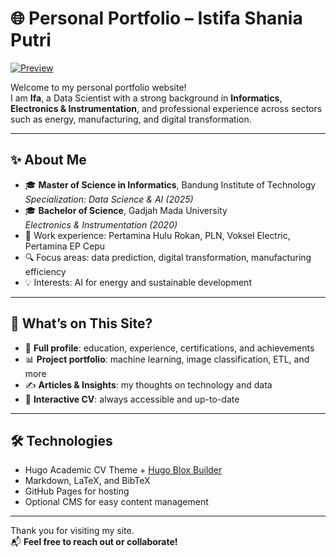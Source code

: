 # 🌐 Personal Portfolio – Istifa Shania Putri

[![Preview](.github/preview.png)](https://istifashania.github.io/shaniaa.github.io/)

Welcome to my personal portfolio website!  
I am **Ifa**, a Data Scientist with a strong background in **Informatics**, **Electronics & Instrumentation**, and professional experience across sectors such as energy, manufacturing, and digital transformation.

---

## ✨ About Me

- 🎓 **Master of Science in Informatics**, Bandung Institute of Technology  
  *Specialization: Data Science & AI (2025)*  
- 🎓 **Bachelor of Science**, Gadjah Mada University  
  *Electronics & Instrumentation (2020)*  
- 💼 Work experience: Pertamina Hulu Rokan, PLN, Voksel Electric, Pertamina EP Cepu  
- 🔍 Focus areas: data prediction, digital transformation, manufacturing efficiency  
- 💡 Interests: AI for energy and sustainable development

---

## 💼 What’s on This Site?

- 📌 **Full profile**: education, experience, certifications, and achievements  
- 📊 **Project portfolio**: machine learning, image classification, ETL, and more  
- ✍️ **Articles & Insights**: my thoughts on technology and data  
- 📄 **Interactive CV**: always accessible and up-to-date

---

## 🛠️ Technologies

- Hugo Academic CV Theme + [Hugo Blox Builder](https://hugoblox.com)  
- Markdown, LaTeX, and BibTeX  
- GitHub Pages for hosting  
- Optional CMS for easy content management

---

Thank you for visiting my site.  
📬 **Feel free to reach out or collaborate!**
